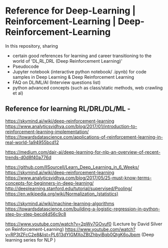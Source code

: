 # Reference for Deep-Learning | Reinforcement-Learning | Deep-Reinforcement-Learning
In this repository, sharing 
 - certain good references for learning and career transitioning to the world of 'DL,RL,DRL (Deep Reinforcement Learning)'
 - Pseudocode
 - Jupyter notebook (interactive python notebook/ .ipynb) for code samples in Deep Learning & Deep Reinforcement Learning
 - FAQ on DL/ML/AI (Interview questions list)
 - python advanced concepts (such as class/static methods, web crawling et al)

## Reference for learning RL/DRL/DL/ML -  

https://skymind.ai/wiki/deep-reinforcement-learning
https://www.analyticsvidhya.com/blog/2017/01/introduction-to-reinforcement-learning-implementation/
https://towardsdatascience.com/applications-of-reinforcement-learning-in-real-world-1a94955bcd12


https://medium.com/dair-ai/deep-learning-for-nlp-an-overview-of-recent-trends-d0d8f40a776d

https://github.com/llSourcell/Learn_Deep_Learning_in_6_Weeks/
https://skymind.ai/wiki/deep-reinforcement-learning
https://www.analyticsvidhya.com/blog/2017/05/25-must-know-terms-concepts-for-beginners-in-deep-learning/
http://deeplearning.stanford.edu/tutorial/supervised/Pooling/
https://en.wikipedia.org/wiki/Normalization_(statistics)

https://skymind.ai/wiki/machine-learning-algorithms
https://towardsdatascience.com/building-a-logistic-regression-in-python-step-by-step-becd4d56c9c8


https://www.youtube.com/watch?v=2pWv7GOvuf0 (Lecture by David Silver on Reinforcement-Learning)
https://www.youtube.com/watch?v=RP3tZFcC2e8&list=PL613dYIGMXoZBtZhbyiBqb0QtgK6oJbpm (Deep learning series for NLP )

